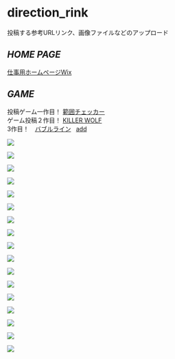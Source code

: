 # direction_rink
投稿する参考URLリンク、画像ファイルなどのアップロード
## *HOME PAGE*  
[仕事用ホームページWix](https://175b005gp12.wixsite.com/ishidukispage)  
## *GAME*  
投稿ゲーム一作目！ [範囲チェッカー](https://unityroom.com/games/runa_space_1/webgl)  
ゲーム投稿２作目！ [KILLER WOLF](https://175b005.github.io/WebGL/)  
3作目！　[バブルライン]()  
[add]()  


![](https://raw.githubusercontent.com/175B005/direction_rink/master/noximage1.png)

![](https://raw.githubusercontent.com/175B005/direction_rink/master/noximage2.jpg)

![](https://raw.githubusercontent.com/175B005/direction_rink/master/noximage3.jpg)

![](https://raw.githubusercontent.com/175B005/direction_rink/master/noximage4.jpg)

![](https://raw.githubusercontent.com/175B005/direction_rink/master/noximage5.jpg)

![](https://raw.githubusercontent.com/175B005/direction_rink/master/noximage6.jpg)

![](https://raw.githubusercontent.com/175B005/direction_rink/master/noximage7.jpg)

![](https://raw.githubusercontent.com/175B005/direction_rink/master/noximage8.jpg)

![](https://raw.githubusercontent.com/175B005/direction_rink/master/noximage9.jpg)

![](https://raw.githubusercontent.com/175B005/direction_rink/master/noximage10.jpg)

![](https://raw.githubusercontent.com/175B005/direction_rink/master/noximage12.jpg)

![](https://raw.githubusercontent.com/175B005/direction_rink/master/noximage13.jpg)

![](https://raw.githubusercontent.com/175B005/direction_rink/master/noximage14.jpg)

![](https://raw.githubusercontent.com/175B005/direction_rink/master/noximage15.jpg)

![](https://raw.githubusercontent.com/175B005/direction_rink/master/noximage16.jpg)

![](https://raw.githubusercontent.com/175B005/direction_rink/master/noximage17.jpg)

![](https://raw.githubusercontent.com/175B005/direction_rink/master/noximage18.jpg)
